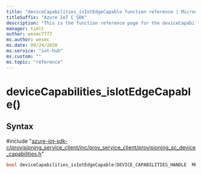 ```yaml
---                             
title: "deviceCapabilities_isIotEdgeCapable function reference | Microsoft Docs" 
titleSuffix: "Azure IoT C SDK"            
description: "This is the function reference page for the deviceCapabilities_isIotEdgeCapable() function in the Azure IoT C SDK. This SDK is used with Azure IoT Hub and Azure IoT Hub Device Provisioning Service"            
manager: timlt                 
author: wesmc7777              
ms.author: wesmc               
ms.date: 09/24/2020                    
ms.service: "iot-hub"             
ms.custom: ""                
ms.topic: "reference"        
---                            
```


# deviceCapabilities_isIotEdgeCapable()

## Syntax

\#include "[azure-iot-sdk-c/provisioning_service_client/inc/prov_service_client/provisioning_sc_device_capabilities.h](../provisioning-sc-device-capabilities-h.md)"  
```C
bool deviceCapabilities_isIotEdgeCapable(DEVICE_CAPABILITIES_HANDLE  MU_C2);
```


